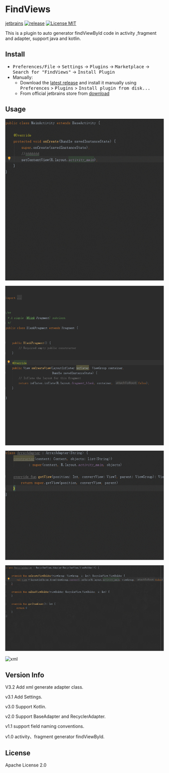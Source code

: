 # FindViews
[jetbrains](https://plugins.jetbrains.com/plugin/12609-findviews)
[ ![release](https://img.shields.io/badge/Release-V3.2-blue.svg)](https://github.com/a741762308/FindViews/releases)
[![License MIT](http://img.shields.io/badge/license-MIT-orange.svg)](https://raw.githubusercontent.com/a741762308/FindViews/master/LICENSE)

This is a plugin to auto generator findViewById code in activity ,fragment and adapter,
support java and kotlin.

## Install   
- <kbd>Preferences/File</kbd> -> <kbd>Settings</kbd> -> <kbd>Plugins</kbd> -> <kbd>Marketplace</kbd> -> <kbd>Search for "FindViews"</kbd> -> <kbd>Install Plugin</kbd>
- Manually:
  - Download the [latest release](https://github.com/a741762308/FindViews/tree/master/libs) and install it manually using <kbd>Preferences</kbd> > <kbd>Plugins</kbd> > <kbd>Install plugin from disk...</kbd>
  - From official jetbrains store from [download](https://plugins.jetbrains.com/plugin/12609-findviews)
 
 ## Usage
 
 ![activity](/screenshot/activity.gif)
 
 ![fragment](/screenshot/fragment.gif)
 
 ![baseadApter](/screenshot/kotlin_base.gif)
 
 ![recyclerAdapter](/screenshot/kotlin_recycler.gif)
  
 ![xml](/screenshot/xml.gif) 
  
 ## Version Info
 V3.2 Add xml generate adapter class.
 
 v3.1 Add Settings.
 
 v3.0 Support Kotlin.
 
 v2.0 Support BaseAdapter and RecyclerAdapter.
 
 v1.1 support field naming conventions.
 
 v1.0 activity、fragment generator findViewById.

 ## License
  Apache License 2.0
